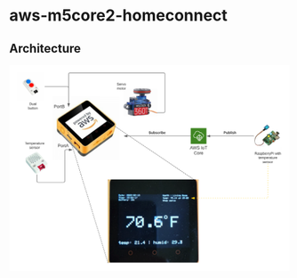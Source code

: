 # aws-m5core2-homeconnect

## Architecture

<img src="https://github.com/eddie2070/aws-m5core2-homeconnect/blob/main/img/m5homeconnect.png?raw=true"/>


